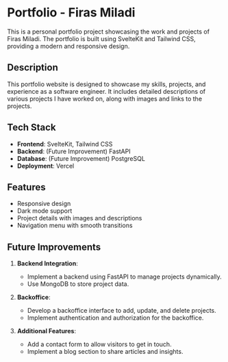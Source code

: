 # Portfolio - Firas Miladi

This is a personal portfolio project showcasing the work and projects of Firas Miladi. The portfolio is built using SvelteKit and Tailwind CSS, providing a modern and responsive design.

## Description

This portfolio website is designed to showcase my skills, projects, and experience as a software engineer. It includes detailed descriptions of various projects I have worked on, along with images and links to the projects.

## Tech Stack

- **Frontend**: SvelteKit, Tailwind CSS
- **Backend**: (Future Improvement) FastAPI
- **Database**: (Future Improvement) PostgreSQL
- **Deployment**: Vercel

## Features

- Responsive design
- Dark mode support
- Project details with images and descriptions
- Navigation menu with smooth transitions

## Future Improvements

1. **Backend Integration**:
   - Implement a backend using FastAPI to manage projects dynamically.
   - Use MongoDB to store project data.

2. **Backoffice**:
   - Develop a backoffice interface to add, update, and delete projects.
   - Implement authentication and authorization for the backoffice.

3. **Additional Features**:
   - Add a contact form to allow visitors to get in touch.
   - Implement a blog section to share articles and insights.
